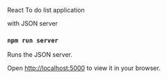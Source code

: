 React To do list application

with JSON server

### `npm run server`

Runs the JSON server.

Open [http://localhost:5000](http://localhost:5000) to view it in your browser.
